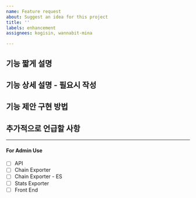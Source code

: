 ```yaml
---
name: Feature request
about: Suggest an idea for this project
title: ''
labels: enhancement
assignees: kogisin, wannabit-mina

---
```


<!-- < < < < < < < < < < < < < < < < < < < < < < < < < < < < < < < < < ☺ 
v                            ✰  기능 제안 해줘서 고마워요! ✰    
v                           바쁘더라도 최대한 자세하게 작성해줘요.
v                         다른거랑 겹친 이슈가 있는지 확인해줘요 :)  
☺ > > > > > > > > > > > > > > > > > > > > > > > > > > > > > > > > >  -->

## 기능 짧게 설명 


## 기능 상세 설명 - 필요시 작성


## 기능 제안 구현 방법


## 추가적으로 언급할 사항

____

#### For Admin Use

- [ ] API
- [ ] Chain Exporter
- [ ] Chain Exporter - ES
- [ ] Stats Exporter
- [ ] Front End
